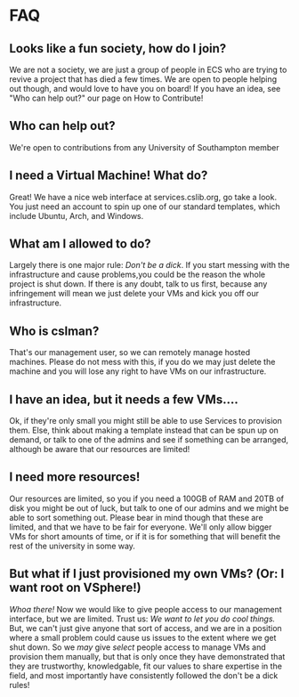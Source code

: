 # FAQ

## Looks like a fun society, how do I join?
We are not a society, we are just a group of people in ECS who are trying to revive a project that has died a few times. We are open to people helping out though, and would love to have you on board! If you have an idea, see "Who can help out?" our page on How to Contribute!

## Who can help out?
We're open to contributions from any University of Southampton member

## I need a Virtual Machine! What do?
Great! We have a nice web interface at services.cslib.org, go take a look. You just need an account to spin up one of our standard templates, which include Ubuntu, Arch, and Windows.

## What am I allowed to do? 
Largely there is one major rule: *Don't be a dick*. If you start messing with the infrastructure and cause problems,you could be the reason the whole project is shut down. If there is any doubt, talk to us first, because any infringement will mean we just delete your VMs and kick you off our infrastructure.

## Who is cslman?
That's our management user, so we can remotely manage hosted machines. Please do not mess with this, if you do we may just delete the machine and you will lose any right to have VMs on our infrastructure.

## I have an idea, but it needs a few VMs....
Ok, if they're only small you might still be able to use Services to provision them. Else, think about making a template instead that can be spun up on demand, or talk to one of the admins and see if something can be arranged, although be aware that our resources are limited!

## I need more resources!
Our resources are limited, so you if you need a 100GB of RAM and 20TB of disk you might be out of luck, but talk to one of our admins and we might be able to sort something out. Please bear in mind though that these are limited, and that we have to be fair for everyone. We'll only allow bigger VMs for short amounts of time, or if it is for something that will benefit the rest of the university in some way.

## But what if I just provisioned my own VMs? (Or: I want root on VSphere!)
*Whoa there!* Now we would like to give people access to our management interface, but we are limited. Trust us: *We want to let you do cool things.* But, we can't just give anyone that sort of access, and we are in a position where a small problem could cause us issues to the extent where we get shut down. So we _may_ give _select_ people access to manage VMs and provision them manually, but that is only once they have demonstrated that they are trustworthy, knowledgable, fit our values to share expertise in the field, and most importantly have consistently followed the don't be a dick rules!
